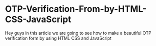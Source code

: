 # OTP-Verification-From-by-HTML-CSS-JavaScript
Hey guys in this article we are going to see how to make a beautiful OTP verification form by using HTML CSS and JavaScript
